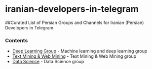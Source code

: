 # iranian-developers-in-telegram
##Curated List of Persian Groups and Channels for Iranian (Persian) Developers in Telegram
### Contents
 - [Deep Learning Group](https://telegram.me/joinchat/Ba_oHz3_zWPo9CzLKoquvw) - Machine learning and deep learning group
 - [Text Mining & Web Mining](https://telegram.me/joinchat/BCuwFj7gB2aeH_76bNz5dQ) - Text Mining & Web Mining group
 - [Data Science](https://telegram.me/joinchat/CVZpEj0EaiNQ47bY-4ko5g) - Data Science group

